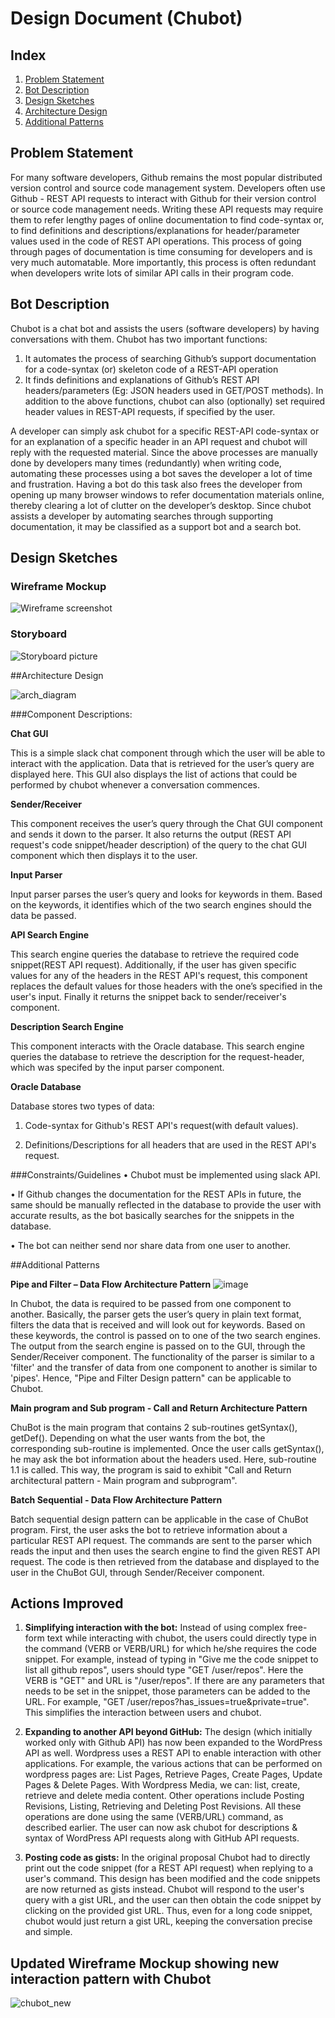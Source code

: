 # Design Document (Chubot)

## Index

1. [Problem Statement](#problem)
2. [Bot Description](#description)
3. [Design Sketches](#sketches)
4. [Architecture Design](#arch)
5. [Additional Patterns](#additional)


## <a name="problem"></a>Problem Statement
For many software developers, Github remains the most popular distributed version control and source code management system. Developers often use Github - REST API requests to interact with Github for their version control or source code management needs. Writing these API requests may require them to refer lengthy pages of online documentation to find code-syntax or, to find definitions and descriptions/explanations for header/parameter values used in the code of REST API operations. This process of going through pages of documentation is time consuming for developers and is very much automatable. More importantly, this process is often redundant when developers write lots of similar API calls in their program code. 

## <a name="description"></a>Bot Description
Chubot is a chat bot and assists the users (software developers) by having conversations with them. Chubot has two important functions:

1.	It automates the process of searching Github’s support documentation for a code-syntax (or) skeleton code of a REST-API operation
2.	It finds definitions and explanations of Github’s REST API headers/parameters (Eg: JSON headers used in GET/POST methods). 
In addition to the above functions, chubot can also (optionally) set required header values in REST-API requests, if specified by the user.

A developer can simply ask chubot for a specific REST-API code-syntax or for an explanation of a specific header in an API request and chubot will reply with the requested material. Since the above processes are manually done by developers many times (redundantly) when writing code, automating these processes using a bot saves the developer a lot of time and frustration. Having a bot do this task also frees the developer from opening up many browser windows to refer documentation materials online, thereby clearing a lot of clutter on the developer’s desktop. Since chubot assists a developer by automating searches through supporting documentation, it may be classified as a support bot and a search bot.  

## <a name="sketches"></a>Design Sketches
### Wireframe Mockup

![Wireframe screenshot](https://media.github.ncsu.edu/user/5816/files/86d08c78-8103-11e6-9677-dea8c5812ddb)

### Storyboard
![Storyboard picture](https://media.github.ncsu.edu/user/5816/files/f58f9e12-811a-11e6-9dbb-c263ad3088b4)

##<a name="arch"></a>Architecture Design

![arch_diagram](https://media.github.ncsu.edu/user/5810/files/f4922364-80c9-11e6-935a-3d6432decf8b)

###Component Descriptions:

**Chat GUI**

This is a simple slack chat component through which the user will be able to interact with the application. Data that is retrieved for the user’s query are displayed here. This GUI also displays the list of actions that could be performed by chubot whenever a conversation commences. 

**Sender/Receiver**

This component receives the user’s query through the Chat GUI component and sends it down to the parser. It also returns the output (REST API request's code snippet/header description) of the query to the chat GUI component which then displays it to the user.

**Input Parser**

Input parser parses the user’s query and looks for keywords in them. Based on the keywords, it identifies which of the two search engines should the data be passed. 

**API Search Engine**

This search engine queries the database to retrieve the required code snippet(REST API request). Additionally, if the user has given specific values for any of the headers in the REST API's request, this component replaces the default values for those headers with the one’s specified in the user's input. Finally it returns the snippet back to sender/receiver's component. 

**Description Search Engine**

This component interacts with the Oracle database. This search engine queries the database to retrieve the description for the request-header, which was specifed by the input parser component. 

**Oracle Database**

Database stores two types of data:

1. Code-syntax for Github's REST API's request(with default values).

2. Definitions/Descriptions for all headers that are used in the REST API's request.

###Constraints/Guidelines
•	Chubot must be implemented using slack API.

•	If Github changes the documentation for the REST APIs in future, the same should be manually reflected in the database to provide the user with accurate results, as the bot basically searches for the snippets in the database.

•	The bot can neither send nor share data from one user to another.


##<a name="additional"></a>Additional Patterns

**Pipe and Filter – Data Flow Architecture Pattern**
![image](https://media.github.ncsu.edu/user/5810/files/9530bd96-80f0-11e6-99d1-dac566995944)

In Chubot, the data is required to be passed from one component to another. Basically, the parser gets the user’s query in plain text format, filters the data that is received and will look out for keywords. Based on these keywords, the control is passed on to one of the two search engines. The output from the search engine is passed on to the GUI, through the Sender/Receiver component. The functionality of the parser is similar to a 'filter' and the transfer of data from one component to another is similar to 'pipes'. Hence, "Pipe and Filter Design pattern" can be applicable to Chubot.

**Main program and Sub program - Call and Return Architecture Pattern**

ChuBot is the main program that contains 2 sub-routines getSyntax(), getDef(). Depending on what the user wants from the bot, the corresponding sub-routine is implemented. Once the user calls getSyntax(), he may ask the bot information about the headers used. Here, sub-routine 1.1 is called. This way, the program is said to exhibit "Call and Return architectural pattern - Main program and subprogram".

**Batch Sequential - Data Flow Architecture Pattern**

Batch sequential design pattern can be applicable in the case of ChuBot program. First, the user asks the bot to retrieve information about a particular REST API request. The commands are sent to the parser which reads the input and then uses the search engine to find the given REST API request. The code is then retrieved from the database and displayed to the user in the ChuBot GUI, through Sender/Receiver component.

## Actions Improved

1. **Simplifying interaction with the bot:**
Instead of using complex free-form text while interacting with chubot, the users could directly type in the command (VERB or VERB/URL) for which he/she requires the code snippet. For example, instead of typing in "Give me the code snippet to list all github repos", users should type "GET /user/repos". Here the VERB is "GET" and URL is "/user/repos". If there are any parameters that needs to be set in the snippet, those parameters can be added to the URL. For example,  "GET /user/repos?has_issues=true&private=true". This simplifies the interaction between users and chubot.

2. **Expanding to another API beyond GitHub:**
The design (which initially worked only with Github API) has now been expanded to the WordPress API as well. Wordpress uses a REST API to enable interaction with other applications. For example, the various actions that can be performed on wordpress pages are: List Pages, Retrieve Pages, Create Pages, Update Pages & Delete Pages. With Wordpress Media, we can: list, create, retrieve and delete media content. Other operations include Posting Revisions, Listing, Retrieving and Deleting Post Revisions. All these operations are done using the same (VERB/URL) command, as described earlier. The user can now ask chubot for descriptions & syntax of WordPress API requests along with GitHub API requests.


3. **Posting code as gists:**
In the original proposal Chubot had to directly print out the code snippet (for a REST API request) when replying to a user's command. This design has been modified and the code snippets are now returned as gists instead. Chubot will respond to the user's query with a gist URL, and the user can then obtain the code snippet by clicking on the provided gist URL. Thus, even for a long code snippet, chubot would just return a gist URL, keeping the conversation precise and simple. 


## Updated Wireframe Mockup showing new interaction pattern with Chubot

![chubot_new](https://media.github.ncsu.edu/user/5816/files/0c2ce746-96e3-11e6-9157-3f52e10f9108)